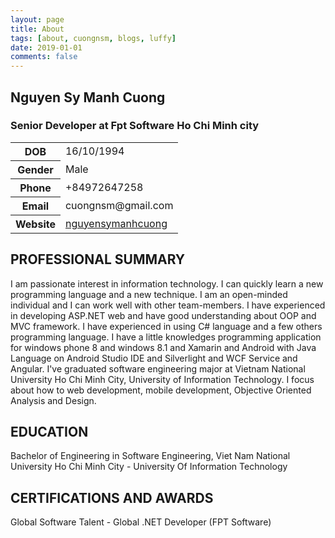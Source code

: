```yaml
---
layout: page
title: About
tags: [about, cuongnsm, blogs, luffy]
date: 2019-01-01
comments: false
---
```


## Nguyen Sy Manh Cuong

### Senior Developer at Fpt Software Ho Chi Minh city

<table>
<tr>
<th>DOB</th>
<td>16/10/1994</td>
</tr>
<tr>
<th>
Gender</th> <td>	Male </td> </tr> <tr>
<th>Phone</th>	<td>+84972647258</td> </tr> <tr>
<th>Email</th>		<td>cuongnsm@gmail.com</td> </tr> <tr>
<th>Website</th><td>	<a href="https://www.linkedin.com/in/nguyensymanhcuong" target="_blank">nguyensymanhcuong</a></td></tr>
</table>


## PROFESSIONAL SUMMARY

I am passionate interest in information technology. I can quickly learn a new programming language and a new technique. I am an open-minded individual and I can work well with other team-members. I have experienced in developing ASP.NET web and have good understanding about OOP and MVC framework. I have experienced in using C# language and a few others programming language. I have a little knowledges programming application for windows phone 8 and windows 8.1 and Xamarin and Android with Java Language on Android Studio IDE and Silverlight and WCF Service and Angular. I've graduated software engineering major at Vietnam National University Ho Chi Minh City, University of Information Technology. I focus about how to web development, mobile development, Objective Oriented Analysis and Design.

## EDUCATION

Bachelor of Engineering in Software Engineering, Viet Nam National University Ho Chi Minh City - University Of Information Technology

## CERTIFICATIONS AND AWARDS

Global Software Talent - Global .NET Developer (FPT Software)

